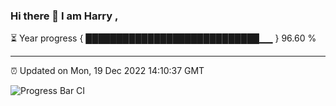 ### Hi there 👋 I am Harry , 

⏳ Year progress { ████████████████████████████▁▁ } 96.60 %

---

⏰ Updated on Mon, 19 Dec 2022 14:10:37 GMT

![Progress Bar CI](https://github.com/duykhang68/duykhang68/workflows/Progress%20Bar%20CI/badge.svg)
